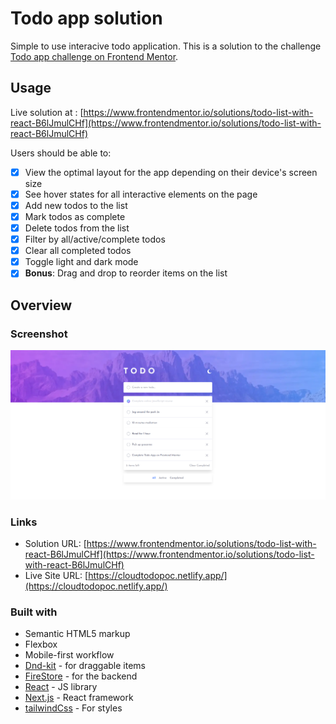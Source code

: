 # Todo app solution

Simple to use interacive todo application. This is a solution to the challenge [Todo app challenge on Frontend Mentor](https://www.frontendmentor.io/challenges/todo-app-Su1_KokOW).

## Usage

Live solution at :  [https://www.frontendmentor.io/solutions/todo-list-with-react-B6lJmulCHf](https://www.frontendmentor.io/solutions/todo-list-with-react-B6lJmulCHf)

Users should be able to:

- [x] View the optimal layout for the app depending on their device's screen size
- [x] See hover states for all interactive elements on the page
- [x] Add new todos to the list
- [x] Mark todos as complete
- [x] Delete todos from the list
- [x] Filter by all/active/complete todos
- [x] Clear all completed todos
- [x] Toggle light and dark mode
- [x] **Bonus**: Drag and drop to reorder items on the list

## Overview 

### Screenshot

![Screenshot of the app](./todo_screen.png)

### Links

- Solution URL: [https://www.frontendmentor.io/solutions/todo-list-with-react-B6lJmulCHf](https://www.frontendmentor.io/solutions/todo-list-with-react-B6lJmulCHf)
- Live Site URL: [https://cloudtodopoc.netlify.app/](https://cloudtodopoc.netlify.app/)

### Built with

- Semantic HTML5 markup
- Flexbox
- Mobile-first workflow
- [Dnd-kit](https://dndkit.com/) - for draggable items
- [FireStore](https://firebase.google.com/) - for the backend
- [React](https://reactjs.org/) - JS library
- [Next.js](https://nextjs.org/) - React framework
- [tailwindCss](https://tailwindcss.com/) - For styles
